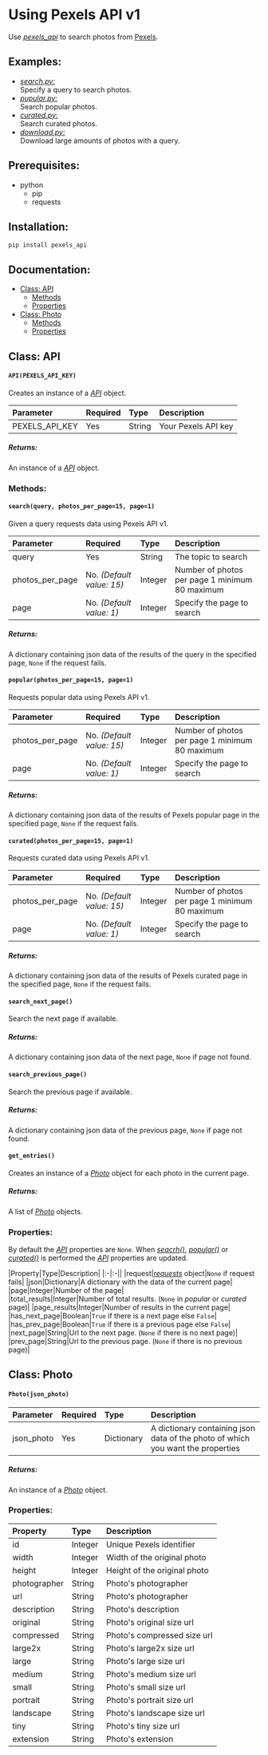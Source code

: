 # Using Pexels API v1
Use *[pexels_api][2]* to search photos from [Pexels][0].
## Examples:
- *[search.py:][3]*  
Specify a query to search photos.
- *[pupular.py:][4]*  
Search popular photos.
- *[curated.py:][5]*  
Search curated photos.
- *[download.py:][6]*  
Download large amounts of photos with a query.

## Prerequisites:
- python
    - pip
    - requests

## Installation:
`pip install pexels_api`
## Documentation:
- [Class: API][7]
    - [Methods][8]
    - [Properties][9]
- [Class: Photo][10]
    - [Methods][11]
    - [Properties][12]

## Class: API
#### `API(PEXELS_API_KEY)`  
Creates an instance of a *[API][7]* object.

| Parameter     | Required |Type  | Description     |
| :------------ | :- |:---- | :------------- |
|PEXELS_API_KEY |Yes|String|Your Pexels API key|
##### Returns:
An instance of a *[API][7]* object.
### Methods:
#### `search(query, photos_per_page=15, page=1)`  
Given a query requests data using Pexels API v1.

| Parameter     | Required |Type  | Description     |
| :------------ | :- |:---- | :------------- |
|query          |Yes|String|The topic to search|
|photos_per_page|No. *(Default value: 15)*|Integer|Number of photos per page 1 minimum 80 maximum|
|page           |No. *(Default value: 1)*|Integer|Specify the page to search|
##### Returns:
A dictionary containing json data of the results of the query in the specified page, `None` if the request fails.  

#### `popular(photos_per_page=15, page=1)`  
Requests popular data using Pexels API v1.

| Parameter     | Required |Type  | Description     |
| :------------ | :- |:---- | :------------- |
|photos_per_page|No. *(Default value: 15)*|Integer|Number of photos per page 1 minimum 80 maximum|
|page           |No. *(Default value: 1)*|Integer|Specify the page to search|
##### Returns:
A dictionary containing json data of the results of Pexels popular page in the specified page, `None` if the request fails.  
#### `curated(photos_per_page=15, page=1)`  
Requests curated data using Pexels API v1.

| Parameter     | Required |Type  | Description     |
| :------------ | :- |:---- | :------------- |
|photos_per_page|No. *(Default value: 15)*|Integer|Number of photos per page 1 minimum 80 maximum|
|page           |No. *(Default value: 1)*|Integer|Specify the page to search|
##### Returns:
A dictionary containing json data of the results of Pexels curated page in the specified page, `None` if the request fails.  
#### `search_next_page()`
Search the next page if available.  
##### Returns:
A dictionary containing json data of the next page, `None` if page not found.
#### `search_previous_page()`
Search the previous page if available.  
##### Returns:
A dictionary containing json data of the previous page, `None` if page not found.
#### `get_entries()`
Creates an instance of a *[Photo][10]* object for each photo in the current page.  
##### Returns:
A list of *[Photo][10]* objects.
### Properties:
By default the *[API][7]* properties are `None`. When *[seacrh()][13]*, *[popular()][14]* or *[curated()][15]* is performed the *[API][7]* properties are updated.

|Property|Type|Description|
|:-|:-||
|request|*[requests][1]* object|`None` if request fails|
|json|Dictionary|A dictionary with the data of the current page|  
|page|Integer|Number of the page|  
|total_results|Integer|Number of total results. (`None` in *popular* or *curated* page)|
|page_results|Integer|Number of results in the current page|  
|has_next_page|Boolean|`True` if there is a next page else `False`|
|has_prev_page|Boolean|`True` if there is a previous page else `False`|
|next_page|String|Url to the next page. (`None` if there is no next page)|
|prev_page|String|Url to the previous page. (`None` if there is no previous page)|

## Class: Photo
#### `Photo(json_photo)`
| Parameter     | Required |Type  | Description     |
| :------------ | :- |:---- | :------------- |
|json_photo |Yes|Dictionary|A dictionary containing json data of the photo of which you want the properties|

##### Returns:
An instance of a *[Photo][10]* object.
### Properties:
|Property|Type|Description|
|:-|:-|:-|
|id|Integer|Unique Pexels identifier|
|width|Integer|Width of the original photo|
|height|Integer|Height of the original photo|
|photographer|String|Photo's photographer|
|url|String|Photo's photographer|
|description|String|Photo's description|
|original|String|Photo's original size url|
|compressed|String|Photo's compressed size url|
|large2x|String|Photo's large2x size url|
|large|String|Photo's large size url|
|medium|String|Photo's medium size url|
|small|String|Photo's small size url|
|portrait|String|Photo's portrait size url|
|landscape|String|Photo's landscape size url|
|tiny|String|Photo's tiny size url|
|extension|String|Photo's extension|

<!-- References -->
[0]: https://pexels.com                        "Pexels website"
[1]: https://2.python-requests.org/en/master/  "requests documentation"
<!-- Documentation -->
[2]: /src/pexels.py                            "pexels.py"
[3]: /search.py                                "Using pexels.py to search photos"
[4]: /pupular.py                               "Using pexels.py to search popular photos"
[5]: /curated.py                               "Using pexels.py to search curated photos"
[6]: /download.py                              "Using pexels.py to download large amounts of photos"
[7]: #class-api                                "Class page"
[8]: #methods                                  "page methods"
[9]: #properties                               "page properties"
[10]: #class-photo                             "Class photo"
[11]: #methods-1                               "photo methods"
[12]: #properties-1                            "photo properties"
[13]: #apisearchquery-photos_per_page15-page1  "page: search method"
[14]: #apipopularresults_per_page15-page1      "page: popular method"
[15]: #apicuratedresults_per_page=15-page1     "page: curated method"
[16]: #searchnextpage                          "page: search_next_page method"
[17]: #searchpreviouspage                      "page: search_previous_page method"
[18]: #getentries                              "page: get_entries method"
